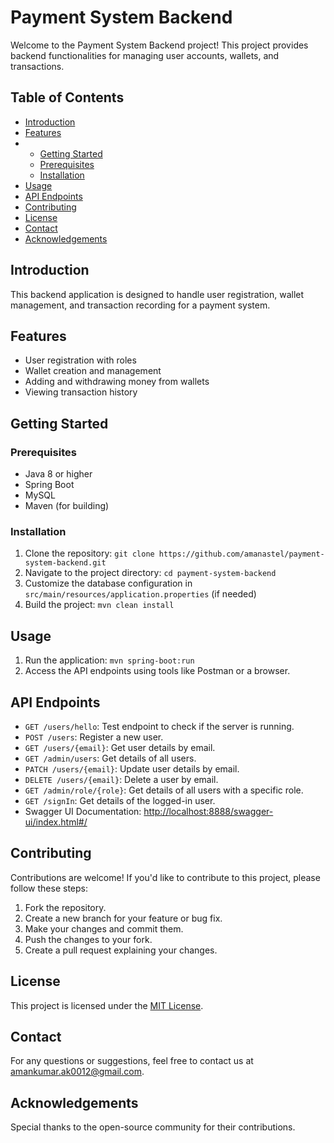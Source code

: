 # Payment System Backend

Welcome to the Payment System Backend project! This project provides backend functionalities for managing user accounts, wallets, and transactions.

## Table of Contents

- [Introduction](#introduction)
- [Features](#features)
- - [Getting Started](#getting-started)
  - [Prerequisites](#prerequisites)
  - [Installation](#installation)
- [Usage](#usage)
- [API Endpoints](#api-endpoints)
- [Contributing](#contributing)
- [License](#license)
- [Contact](#contact)
- [Acknowledgements](#acknowledgements)

## Introduction

This backend application is designed to handle user registration, wallet management, and transaction recording for a payment system.

## Features

- User registration with roles
- Wallet creation and management
- Adding and withdrawing money from wallets
- Viewing transaction history

## Getting Started

### Prerequisites

- Java 8 or higher
- Spring Boot
- MySQL 
- Maven (for building)

### Installation

1. Clone the repository: `git clone https://github.com/amanastel/payment-system-backend.git`
2. Navigate to the project directory: `cd payment-system-backend`
3. Customize the database configuration in `src/main/resources/application.properties` (if needed)
4. Build the project: `mvn clean install`

## Usage

1. Run the application: `mvn spring-boot:run`
2. Access the API endpoints using tools like Postman or a browser.

## API Endpoints

- `GET /users/hello`: Test endpoint to check if the server is running.
- `POST /users`: Register a new user.
- `GET /users/{email}`: Get user details by email.
- `GET /admin/users`: Get details of all users.
- `PATCH /users/{email}`: Update user details by email.
- `DELETE /users/{email}`: Delete a user by email.
- `GET /admin/role/{role}`: Get details of all users with a specific role.
- `GET /signIn`: Get details of the logged-in user.
- Swagger UI Documentation: [http://localhost:8888/swagger-ui/index.html#/](http://localhost:8888/swagger-ui/index.html#/)

## Contributing

Contributions are welcome! If you'd like to contribute to this project, please follow these steps:
1. Fork the repository.
2. Create a new branch for your feature or bug fix.
3. Make your changes and commit them.
4. Push the changes to your fork.
5. Create a pull request explaining your changes.

## License

This project is licensed under the [MIT License](LICENSE).

## Contact

For any questions or suggestions, feel free to contact us at amankumar.ak0012@gmail.com.

## Acknowledgements

Special thanks to the open-source community for their contributions.
